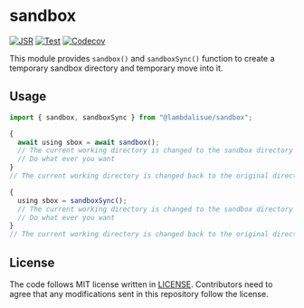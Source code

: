 # sandbox

[![JSR](https://jsr.io/badges/@lambdalisue/sandbox)](https://jsr.io/@lambdalisue/sandbox)
[![Test](https://github.com/lambdalisue/deno-sandbox/workflows/Test/badge.svg)](https://github.com/lambdalisue/deno-sandbox/actions?query=workflow%3ATest)
[![Codecov](https://codecov.io/gh/lambdalisue/deno-sandbox/graph/badge.svg?token=O0cA5Xj5la)](https://codecov.io/gh/lambdalisue/deno-sandbox)

This module provides `sandbox()` and `sandboxSync()` function to create a
temporary sandbox directory and temporary move into it.

## Usage

```ts
import { sandbox, sandboxSync } from "@lambdalisue/sandbox";

{
  await using sbox = await sandbox();
  // The current working directory is changed to the sandbox directory here.
  // Do what ever you want
}
// The current working directory is changed back to the original directory here.

{
  using sbox = sandboxSync();
  // The current working directory is changed to the sandbox directory here.
  // Do what ever you want
}
// The current working directory is changed back to the original directory here.
```

## License

The code follows MIT license written in [LICENSE](./LICENSE). Contributors need
to agree that any modifications sent in this repository follow the license.
